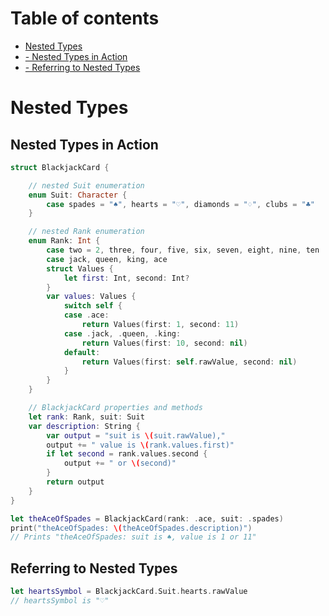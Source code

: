# Table of contents
* [Nested Types](../chapters/NestedTypes.md#nested-types)
* [ - Nested Types in Action](../chapters/NestedTypes.md#nested-types-in-action)
* [ - Referring to Nested Types](../chapters/NestedTypes.md#referring-to-nested-types)

# Nested Types

## Nested Types in Action

```Swift
struct BlackjackCard {

    // nested Suit enumeration
    enum Suit: Character {
        case spades = "♠", hearts = "♡", diamonds = "♢", clubs = "♣"
    }

    // nested Rank enumeration
    enum Rank: Int {
        case two = 2, three, four, five, six, seven, eight, nine, ten
        case jack, queen, king, ace
        struct Values {
            let first: Int, second: Int?
        }
        var values: Values {
            switch self {
            case .ace:
                return Values(first: 1, second: 11)
            case .jack, .queen, .king:
                return Values(first: 10, second: nil)
            default:
                return Values(first: self.rawValue, second: nil)
            }
        }
    }

    // BlackjackCard properties and methods
    let rank: Rank, suit: Suit
    var description: String {
        var output = "suit is \(suit.rawValue),"
        output += " value is \(rank.values.first)"
        if let second = rank.values.second {
            output += " or \(second)"
        }
        return output
    }
}
```

```Swift
let theAceOfSpades = BlackjackCard(rank: .ace, suit: .spades)
print("theAceOfSpades: \(theAceOfSpades.description)")
// Prints "theAceOfSpades: suit is ♠, value is 1 or 11"
```

## Referring to Nested Types

```Swift
let heartsSymbol = BlackjackCard.Suit.hearts.rawValue
// heartsSymbol is "♡"
```

